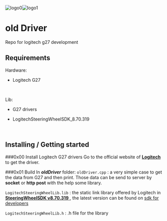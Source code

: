 ![logo0](http://i1.piimg.com/567571/17f3a253350d7d2b.png)![logo1](http://i1.piimg.com/567571/f66b867e7cbfc3ba.png)

# old Driver


Repo for logitech g27 development
## Requirements
Hardware:
* Logitech G27

  ​

Lib:
* G27 drivers
* LogitechSteeringWheelSDK_8.70.319

  ​

## Installing / Getting started
###0x00 Install Logitech G27 drivers
Go to the official website of [__Logitech__](https://support.logitech.com/zh_cn/home) to get the driver.

###0x01 Build
In _**oldDriver**_ folder:
`oldDriver.cpp` : a very simple case to get the data from G27 and then print. Those data can be send to server by __socket__ or __http post__ with the help some library.

`LogitechSteeringWheelLib.lib` : the static link library offered by Logitech in [__**SteeringWheelSDK v8.70.319**__ ](http://gaming.logitech.com/sdk/LogitechSteeringWheelSDK_8.70.319.zip), the latest version can be found on [sdk for developers](http://gaming.logitech.com/zh-cn/developers)

`LogitechSteeringWheelLib.h` : .h file for the library




